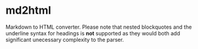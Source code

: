 # md2html
Markdown to HTML converter.
Please note that nested blockquotes and the underline syntax for headings
is **not** supported as they would both add significant unecessary complexity
to the parser.
